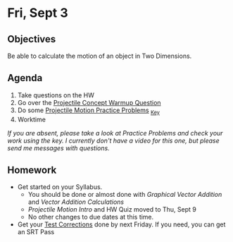 Fri, Sept 3
=========  

Objectives
------------
Be able to calculate the motion of an object in Two Dimensions.

Agenda  
---------  

1. Take questions on the HW
2. Go over the [Projectile Concept Warmup Question](https://avon.schoology.com/page/5280715766)
3. Do some [Projectile Motion Practice Problems](https://avon.schoology.com/page/5280722337) <sub>[Key](https://avon.schoology.com/course/5138386902/materials/gp/5280726554)</sub>
4. Worktime



*If you are absent, please take a look at Practice Problems and check your work using the key.  I currently don't have a video for this one, but please send me messages with questions.*



Homework
-------------  

- Get started on your Syllabus.  
	- You should be done or almost done with *Graphical Vector Addition* and *Vector Addition Calculations*
	- *Projectile Motion Intro* and HW Quiz moved to Thu, Sept 9
	- No other changes to due dates at this time.
- Get your [Test Corrections][correct] done by next Friday.  If you need, you can get an SRT Pass


[correct]: https://avon.schoology.com/assignment/5144957009/
<!--stackedit_data:
eyJoaXN0b3J5IjpbMzgyNDc5MDYzLC0xNTEwMDkyMDc0LDIwND
I5NzA1NjUsLTg4NDk5MTM0MiwtMzQ4ODQyMzkzLC05NjkzNzU5
MDYsMzgzNTY4MDI5LC0xMTk0MDM4NjQ3LDc3MTEwOTAxOSwtMj
A5OTc3NTIyNSwtMTg0NzA5NTIzMCwxOTU5MjE3MTczLDU3ODg1
MTMzOCwtMTk3NzYwMDY0NSwtMTQ2MTcyMTY0NywtMTI5NjE1MT
UwOCwtMTEzOTc2NTkzNiw0ODU1MzEzMjcsLTM4MDAzMzk5LC03
ODgwNjIzXX0=
-->